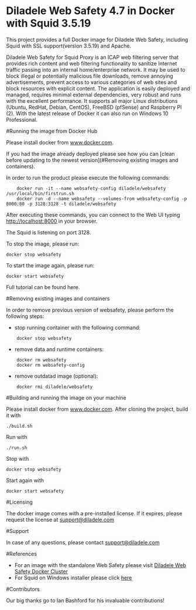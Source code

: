 Diladele Web Safety 4.7 in Docker with Squid 3.5.19
=============================================

This project provides a full Docker image for Diladele Web Safety, including Squid with SSL support(version 3.5.19) and Apache.

Diladele Web Safety for Squid Proxy is an ICAP web filtering server that provides rich content and web filtering functionality to sanitize Internet traffic passing into an internal home/enterprise network. It may be used to block illegal or potentially malicious file downloads, remove annoying advertisements, prevent access to various categories of web sites and block resources with explicit content. The application is easily deployed and managed, requires minimal external dependencies, very robust and runs with the excellent performance. It supports all major Linux distributions (Ubuntu, RedHat, Debian, CentOS), FreeBSD (pfSense) and Raspberry PI (2). With the latest release of Docker it can also run on Windows 10 Professional.

#Running the image from Docker Hub

Please install docker from www.docker.com.

If you had the image already deployed please see how you can [clean before updating to the newest version](#Removing existing images and containers).

In order to run the product please execute the following commands:
```
    docker run -it --name websafety-config diladele/websafety /usr/local/bin/firstrun.sh
    docker run -d --name websafety --volumes-from websafety-config -p 8000:80 -p 3128:3128 -t diladele/websafety
```
After executing these commands, you can connect to the Web UI typing [http://localhost:8000](http://localhost:8000) in your browser.

The Squid is listening on port 3128. 

To stop the image, please run:

    docker stop websafety

To start the image again, please run:

    docker start websafety

Full tutorial can be found here.

#Removing existing images and containers

In order to remove previous version of websafety, please perform the following steps:
  * stop running container with the following command:
```
    docker stop websafety
```

  * remove data and runtime containers:
```
    docker rm websafety 
    docker rm websafety-config
```

  * remove outdatad image (optional):
```
    docker rmi diladele/websafety
```

#Building and running the image on your machine

Please install docker from www.docker.com.
After cloning the project, build it with

    ./build.sh

Run with

    ./run.sh

Stop with

    docker stop websafety

Start again with

    docker start websafety


#Licensing

The docker image comes with a pre-installed license. If it expires, please request the license at support@diladele.com

#Support

In case of any questions, please contact support@diladele.com

#References

* For an image with the standalone Web Safety please visit [Diladele Web Safety Docker Cluster](https://github.com/diladele/docker-cluster)
* For Squid on Windows installer please click [here](https://github.com/diladele/squid3-windows)

#Contributors

Our big thanks go to Ian Bashford for his invaluable contributions!
